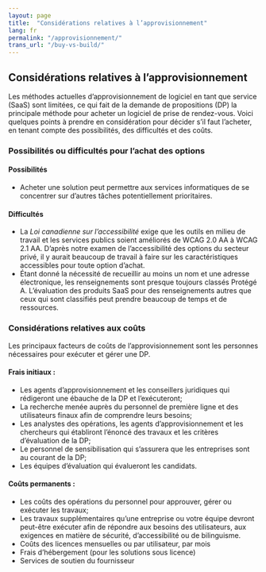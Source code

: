 ```yaml
---
layout: page
title:  "Considérations relatives à l’approvisionnement"
lang: fr
permalink: "/approvisionnement/"
trans_url: "/buy-vs-build/"
---
```


## Considérations relatives à l’approvisionnement

Les méthodes actuelles d’approvisionnement de logiciel en tant que service (SaaS) sont limitées, ce qui fait de la demande de propositions (DP) la principale méthode pour acheter un logiciel de prise de rendez-vous. Voici quelques points à prendre en considération pour décider s’il faut l’acheter, en tenant compte des possibilités, des difficultés et des coûts. 

### Possibilités ou difficultés pour l’achat des options 
#### Possibilités
- Acheter une solution peut permettre aux services informatiques de se concentrer sur d’autres tâches potentiellement prioritaires.

#### Difficultés
- La *Loi canadienne sur l’accessibilité* exige que les outils en milieu de travail et les services publics soient améliorés de WCAG 2.0 AA à WCAG 2.1 AA. D’après notre examen de l’accessibilité des options du secteur privé, il y aurait beaucoup de travail à faire sur les caractéristiques accessibles pour toute option d’achat. 
- Étant donné la nécessité de recueillir au moins un nom et une adresse électronique, les renseignements sont presque toujours classés Protégé A. L’évaluation des produits SaaS pour des renseignements autres que ceux qui sont classifiés peut prendre beaucoup de temps et de ressources. 

### Considérations relatives aux coûts
Les principaux facteurs de coûts de l’approvisionnement sont les personnes nécessaires pour exécuter et gérer une DP.

#### Frais initiaux :
- Les agents d’approvisionnement et les conseillers juridiques qui rédigeront une ébauche de la DP et l’exécuteront;
- La recherche menée auprès du personnel de première ligne et des utilisateurs finaux afin de comprendre leurs besoins;
- Les analystes des opérations, les agents d’approvisionnement et les chercheurs qui établiront l’énoncé des travaux et les critères d’évaluation de la DP;
- Le personnel de sensibilisation qui s’assurera que les entreprises sont au courant de la DP; 
- Les équipes d’évaluation qui évalueront les candidats.

#### Coûts permanents :
- Les coûts des opérations du personnel pour approuver, gérer ou exécuter les travaux;
- Les travaux supplémentaires qu’une entreprise ou votre équipe devront peut-être exécuter afin de répondre aux besoins des utilisateurs, aux exigences en matière de sécurité, d’accessibilité ou de bilinguisme. 
- Coûts des licences mensuelles ou par utilisateur, par mois 
- Frais d’hébergement (pour les solutions sous licence)
- Services de soutien du fournisseur
